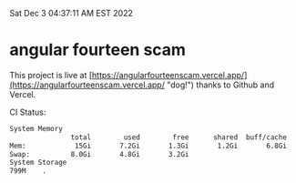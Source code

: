 Sat Dec  3 04:37:11 AM EST 2022

# angular fourteen scam


This project is live at [https://angularfourteenscam.vercel.app/](https://angularfourteenscam.vercel.app/ "dog!") thanks to Github and Vercel.

CI Status: 

```bash
System Memory
               total        used        free      shared  buff/cache   available
Mem:            15Gi       7.2Gi       1.3Gi       1.2Gi       6.8Gi       6.6Gi
Swap:          8.0Gi       4.8Gi       3.2Gi
System Storage
799M	.
```
```bash
